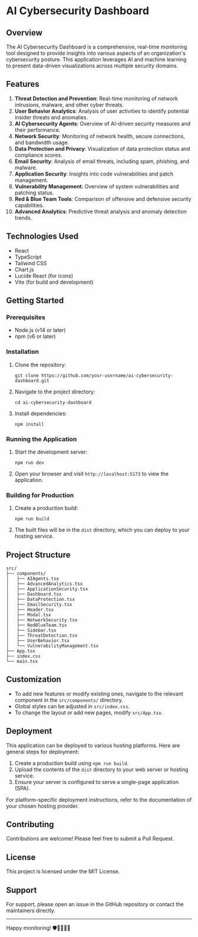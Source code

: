 # AI Cybersecurity Dashboard

## Overview

The AI Cybersecurity Dashboard is a comprehensive, real-time monitoring tool designed to provide insights into various aspects of an organization's cybersecurity posture. This application leverages AI and machine learning to present data-driven visualizations across multiple security domains.

## Features

1. **Threat Detection and Prevention**: Real-time monitoring of network intrusions, malware, and other cyber threats.
2. **User Behavior Analytics**: Analysis of user activities to identify potential insider threats and anomalies.
3. **AI Cybersecurity Agents**: Overview of AI-driven security measures and their performance.
4. **Network Security**: Monitoring of network health, secure connections, and bandwidth usage.
5. **Data Protection and Privacy**: Visualization of data protection status and compliance scores.
6. **Email Security**: Analysis of email threats, including spam, phishing, and malware.
7. **Application Security**: Insights into code vulnerabilities and patch management.
8. **Vulnerability Management**: Overview of system vulnerabilities and patching status.
9. **Red & Blue Team Tools**: Comparison of offensive and defensive security capabilities.
10. **Advanced Analytics**: Predictive threat analysis and anomaly detection trends.

## Technologies Used

- React
- TypeScript
- Tailwind CSS
- Chart.js
- Lucide React (for icons)
- Vite (for build and development)

## Getting Started

### Prerequisites

- Node.js (v14 or later)
- npm (v6 or later)

### Installation

1. Clone the repository:
   ```
   git clone https://github.com/your-username/ai-cybersecurity-dashboard.git
   ```

2. Navigate to the project directory:
   ```
   cd ai-cybersecurity-dashboard
   ```

3. Install dependencies:
   ```
   npm install
   ```

### Running the Application

1. Start the development server:
   ```
   npm run dev
   ```

2. Open your browser and visit `http://localhost:5173` to view the application.

### Building for Production

1. Create a production build:
   ```
   npm run build
   ```

2. The built files will be in the `dist` directory, which you can deploy to your hosting service.

## Project Structure

```
src/
├── components/
│   ├── AIAgents.tsx
│   ├── AdvancedAnalytics.tsx
│   ├── ApplicationSecurity.tsx
│   ├── Dashboard.tsx
│   ├── DataProtection.tsx
│   ├── EmailSecurity.tsx
│   ├── Header.tsx
│   ├── Modal.tsx
│   ├── NetworkSecurity.tsx
│   ├── RedBlueTeam.tsx
│   ├── Sidebar.tsx
│   ├── ThreatDetection.tsx
│   ├── UserBehavior.tsx
│   └── VulnerabilityManagement.tsx
├── App.tsx
├── index.css
└── main.tsx
```

## Customization

- To add new features or modify existing ones, navigate to the relevant component in the `src/components/` directory.
- Global styles can be adjusted in `src/index.css`.
- To change the layout or add new pages, modify `src/App.tsx`.

## Deployment

This application can be deployed to various hosting platforms. Here are general steps for deployment:

1. Create a production build using `npm run build`.
2. Upload the contents of the `dist` directory to your web server or hosting service.
3. Ensure your server is configured to serve a single-page application (SPA).

For platform-specific deployment instructions, refer to the documentation of your chosen hosting provider.

## Contributing

Contributions are welcome! Please feel free to submit a Pull Request.

## License

This project is licensed under the MIT License.

## Support

For support, please open an issue in the GitHub repository or contact the maintainers directly.

---

Happy monitoring! 🛡️👨‍💻👩‍💻